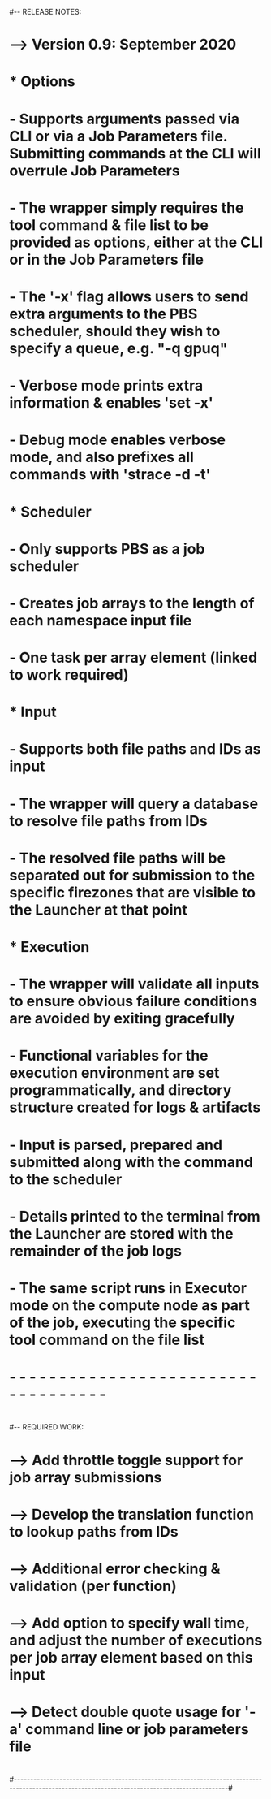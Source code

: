 #-- RELEASE NOTES:
#
#   --> Version 0.9: September 2020
#   * Options
#       - Supports arguments passed via CLI or via a Job Parameters file. Submitting commands at the CLI will overrule Job Parameters
#       - The wrapper simply requires the tool command & file list to be provided as options, either at the CLI or in the Job Parameters file
#       - The '-x' flag allows users to send extra arguments to the PBS scheduler, should they wish to specify a queue, e.g. "-q gpuq"
#       - Verbose mode prints extra information & enables 'set -x'
#       - Debug mode enables verbose mode, and also prefixes all commands with 'strace -d -t'
#   * Scheduler
#       - Only supports PBS as a job scheduler
#       - Creates job arrays to the length of each namespace input file
#       - One task per array element (linked to work required)
#   * Input
#       - Supports both file paths and IDs as input
#       - The wrapper will query a database to resolve file paths from IDs
#       - The resolved file paths will be separated out for submission to the specific firezones that are visible to the Launcher at that point 
#   * Execution
#       - The wrapper will validate all inputs to ensure obvious failure conditions are avoided by exiting gracefully
#       - Functional variables for the execution environment are set programmatically, and directory structure created for logs & artifacts
#       - Input is parsed, prepared and submitted along with the command to the scheduler
#       - Details printed to the terminal from the Launcher are stored with the remainder of the job logs
#       - The same script runs in Executor mode on the compute node as part of the job, executing the specific tool command on the file list
#
#   -   -   -   -   -   -   -   -   -   -   -   -   -   -   -   -   -   -   -   -   -   -   -   -   -   -   -   -   -   -   -   -   -   -   -   #
#
#-- REQUIRED WORK:
#   --> Add throttle toggle support for job array submissions
#   --> Develop the translation function to lookup paths from IDs
#   --> Additional error checking & validation (per function)
#   --> Add option to specify wall time, and adjust the number of executions per job array element based on this input
#   --> Detect double quote usage for '-a' command line or job parameters file
#
#-----------------------------------------------------------------------------------------------------------------------------------------------#
